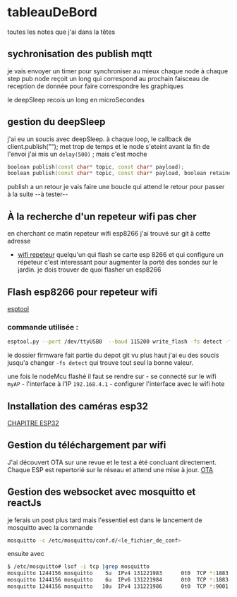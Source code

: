 # tableauDeBord
toutes les notes que j'ai dans la têtes

## sychronisation des publish mqtt

je vais envoyer un timer pour synchroniser au mieux chaque node
à chaque step pub node reçoit un long qui correspond au prochain 
faisceau de reception de donnée pour faire correspondre les graphiques

le deepSleep recois un long en microSecondes

## gestion du deepSleep

j'ai eu un soucis avec deepSleep.
à chaque loop, le callback de client.publish("");
met trop de temps et le node s'eteint avant la fin de l'envoi
j'ai mis un `delay(500)` ; mais c'est moche

```c++
boolean publish(const char* topic, const char* payload);
boolean publish(const char* topic, const char* payload, boolean retained);
```

publish a un retour je vais faire une boucle qui attend le retour pour passer à la suite
--à tester--

## À la recherche d'un repeteur wifi pas cher

en cherchant ce matin repeteur wifi esp8266 j'ai trouvé sur git à cette adresse
- [wifi repeteur](https://github.com/martin-ger/esp_wifi_repeater)
quelqu'un qui flash se carte esp 8266 et qui configure un répeteur
c'est interessant pour augmenter la porté des sondes sur le jardin. 
je dois trouver de quoi flasher un esp8266

## Flash esp8266 pour repeteur wifi

[esptool](https://github.com/espressif/esptool)
### commande utilisée :

```sh
esptool.py --port /dev/ttyUSB0  --baud 115200 write_flash -fs detect -fm qio --flash_freq 80m 0x00000 firmware/0x00000.bin 0x02000 firmware/0x02000.bin 0x82000 firmware/0x82000.bin
```

le dossier firmware fait partie du depot git vu plus haut
j'ai eu des soucis jusqu'a changer `-fs detect` qui trouve tout seul la bonne valeur.

une fois le nodeMcu flashé 
il faut se rendre sur 
    - se connecté sur le wifi `myAP`
    - l'interface à l'IP `192.168.4.1`
    - configurer l'interface avec le wifi hote 

## Installation des caméras esp32

[CHAPITRE ESP32](https://github.com/ambulancexm/tableauDeBord/tree/main/ESP32)

## Gestion du téléchargement par wifi

J'ai découvert OTA sur une revue et le test a été concluant 
directement.
Chaque ESP est repertorié sur le réseau et attend une mise à jour.
[OTA](https://github.com/ambulancexm/tableauDeBord/tree/main/OTA)

## Gestion des websocket avec mosquitto et reactJs

je ferais un post plus tard
mais l'essentiel est dans le lancement de mosquitto
avec la commande 
```sh
mosquitto -c /etc/mosquitto/conf.d/<le_fichier_de_conf>
```

ensuite avec  
```sh
$ /etc/mosquitto# lsof -i tcp |grep mosquitto
mosquitto 1244156 mosquitto    5u  IPv4 131221983      0t0  TCP *:1883 (LISTEN)
mosquitto 1244156 mosquitto    6u  IPv6 131221984      0t0  TCP *:1883 (LISTEN)
mosquitto 1244156 mosquitto   10u  IPv4 131221986      0t0  TCP *:9001 (LISTEN)

```

